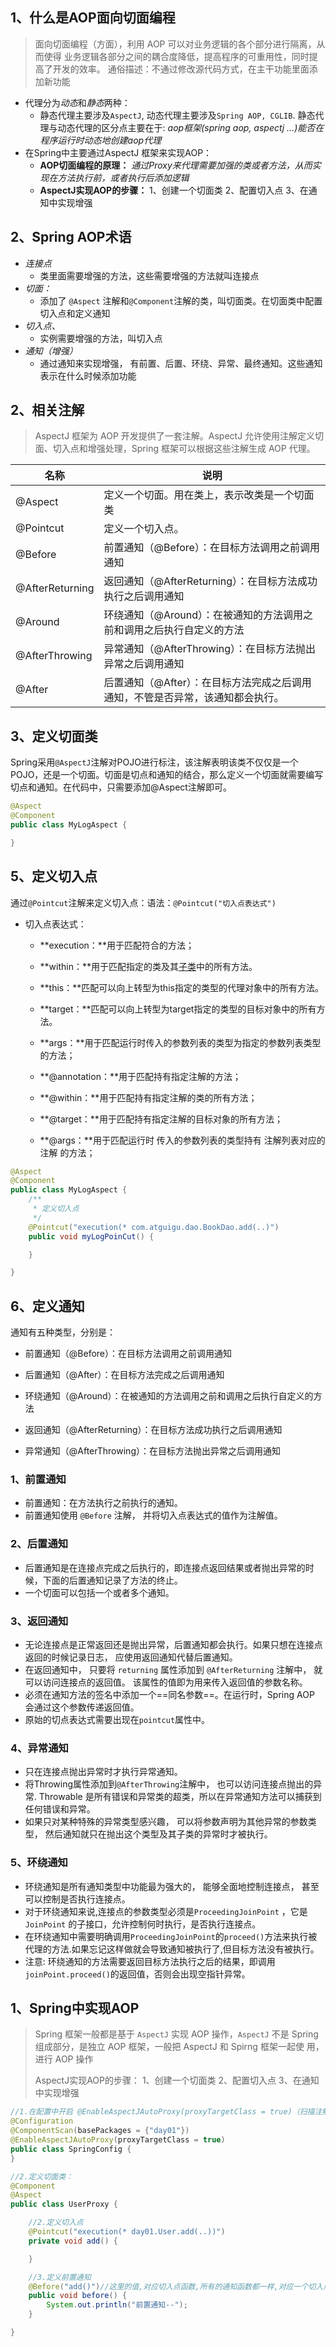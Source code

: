 



## 1、什么是AOP面向切面编程

> 面向切面编程（方面），利用 AOP 可以对业务逻辑的各个部分进行隔离，从而使得 业务逻辑各部分之间的耦合度降低，提高程序的可重用性，同时提高了开发的效率。 通俗描述：不通过修改源代码方式，在主干功能里面添加新功能

- 代理分为*动态*和*静态*两种：
  - 静态代理主要涉及`AspectJ`, 动态代理主要涉及`Spring AOP, CGLIB`.
     静态代理与动态代理的区分点主要在于: *aop框架(spring aop, aspectj ...)能否在程序运行时动态地创建aop代理*
- 在Spring中主要通过AspectJ 框架来实现AOP：
  - **AOP切面编程的原理：** *通过Proxy来代理需要加强的类或者方法，从而实现在方法执行前，或者执行后添加逻辑*
  - **AspectJ实现AOP的步骤：** 1、创建一个切面类   2、配置切入点  3、在通知中实现增强


## 2、Spring AOP术语

- *连接点*
  - 类里面需要增强的方法，这些需要增强的方法就叫连接点
- *切面：*
  - 添加了 `@Aspect` 注解和`@Component`注解的类，叫切面类。在切面类中配置切入点和定义通知
- *切入点、*
  - 实例需要增强的方法，叫切入点
- *通知（增强）*
  - 通过通知来实现增强，  有前置、后置、环绕、异常、最终通知。这些通知表示在什么时候添加功能

## 2、相关注解

> AspectJ 框架为 AOP 开发提供了一套注解。AspectJ 允许使用注解定义切面、切入点和增强处理，Spring 框架可以根据这些注解生成 AOP 代理。

| 名称            | 说明                                                         |
| --------------- | ------------------------------------------------------------ |
| @Aspect         | 定义一个切面。用在类上，表示改类是一个切面类                 |
| @Pointcut       | 定义一个切入点。                                             |
| @Before         | 前置通知（@Before）：在目标方法调用之前调用通知              |
| @AfterReturning | 返回通知（@AfterReturning）：在目标方法成功执行之后调用通知  |
| @Around         | 环绕通知（@Around）：在被通知的方法调用之前和调用之后执行自定义的方法 |
| @AfterThrowing  | 异常通知（@AfterThrowing）：在目标方法抛出异常之后调用通知   |
| @After          | 后置通知（@After）：在目标方法完成之后调用通知，不管是否异常，该通知都会执行。 |

## 3、定义切面类

​	Spring采用`@AspectJ`注解对POJO进行标注，该注解表明该类不仅仅是一个POJO，还是一个切面。切面是切点和通知的结合，那么定义一个切面就需要编写切点和通知。在代码中，只需要添加@Aspect注解即可。

```java
@Aspect
@Component
public class MyLogAspect {

}
```

## 5、定义切入点

通过`@Pointcut`注解来定义切入点：语法：`@Pointcut("切入点表达式")`

- 切入点表达式：

  - **execution：**用于匹配符合的方法；

  -  **within：**用于匹配指定的类及其[子类](https://so.csdn.net/so/search?q=子类&spm=1001.2101.3001.7020)中的所有方法。

  - **this：**匹配可以向上转型为this指定的类型的代理对象中的所有方法。

  -  **target：**匹配可以向上转型为target指定的类型的目标对象中的所有方法。

  - **args：**用于匹配运行时传入的参数列表的类型为指定的参数列表类型的方法；

  -  **@annotation：**用于匹配持有指定注解的方法；

  -  **@within：**用于匹配持有指定注解的类的所有方法；

  -  **@target：**用于匹配持有指定注解的目标对象的所有方法；

  -  **@args：**用于匹配运行时 传入的参数列表的类型持有 注解列表对应的注解 的方法；

```java
@Aspect
@Component
public class MyLogAspect {
    /**
     * 定义切入点
     */
    @Pointcut("execution(* com.atguigu.dao.BookDao.add(..)")
    public void myLogPoinCut() {

    }

}
```

## 6、定义通知

通知有五种类型，分别是：

- 前置通知（@Before）：在目标方法调用之前调用通知

- 后置通知（@After）：在目标方法完成之后调用通知

- 环绕通知（@Around）：在被通知的方法调用之前和调用之后执行自定义的方法

- 返回通知（@AfterReturning）：在目标方法成功执行之后调用通知

- 异常通知（@AfterThrowing）：在目标方法抛出异常之后调用通知

### 1、前置通知

- 前置通知：在方法执行之前执行的通知。
- 前置通知使用 `@Before` 注解， 并将切入点表达式的值作为注解值。

### 2、后置通知

- 后置通知是在连接点完成之后执行的，即连接点返回结果或者抛出异常的时候，下面的后置通知记录了方法的终止。
- 一个切面可以包括一个或者多个通知。

### 3、返回通知

- 无论连接点是正常返回还是抛出异常，后置通知都会执行。如果只想在连接点返回的时候记录日志， 应使用返回通知代替后置通知。
- 在返回通知中， 只要将 `returning` 属性添加到 `@AfterReturning` 注解中， 就可以访问连接点的返回值。 该属性的值即为用来传入返回值的参数名称。
- 必须在通知方法的签名中添加一个==同名参数==。在运行时，Spring AOP 会通过这个参数传递返回值。
- 原始的切点表达式需要出现在`pointcut`属性中。

### 4、异常通知

- 只在连接点抛出异常时才执行异常通知。
- 将Throwing属性添加到`@AfterThrowing`注解中， 也可以访问连接点抛出的异常. Throwable 是所有错误和异常类的超类，所以在异常通知方法可以捕获到任何错误和异常。
- 如果只对某种特殊的异常类型感兴趣， 可以将参数声明为其他异常的参数类型， 然后通知就只在抛出这个类型及其子类的异常时才被执行。

### 5、环绕通知

- 环绕通知是所有通知类型中功能最为强大的， 能够全面地控制连接点， 甚至可以控制是否执行连接点。
- 对于环绕通知来说,连接点的参数类型必须是`ProceedingJoinPoint` ，它是 `JoinPoint` 的子接口，允许控制何时执行，是否执行连接点。
- 在环绕通知中需要明确调用`ProceedingJoinPoint`的`proceed()`方法来执行被代理的方法.如果忘记这样做就会导致通知被执行了,但目标方法没有被执行。
- 注意: 环绕通知的方法需要返回目标方法执行之后的结果，即调用 `joinPoint.proceed()`的返回值，否则会出现空指针异常。



## 1、Spring中实现AOP

> Spring 框架一般都是基于 `AspectJ` 实现 AOP 操作，`AspectJ` 不是 Spring 组成部分，是独立 AOP 框架，一般把 AspectJ 和 Spirng 框架一起使 用，进行 AOP 操作
>
> AspectJ实现AOP的步骤： 1、创建一个切面类   2、配置切入点  3、在通知中实现增强



```java
//1.在配置中开启 @EnableAspectJAutoProxy(proxyTargetClass = true)（扫描注解）
@Configuration
@ComponentScan(basePackages = {"day01"})
@EnableAspectJAutoProxy(proxyTargetClass = true)
public class SpringConfig {
}

//2.定义切面类：
@Component
@Aspect
public class UserProxy {

    //2.定义切入点
    @Pointcut("execution(* day01.User.add(..))")
    private void add() {

    }

    //3.定义前置通知
    @Before("add()")//这里的值,对应切入点函数,所有的通知函数都一样,对应一个切入点函数
    public void before() {
        System.out.println("前置通知--");
    }

}

```

​	


